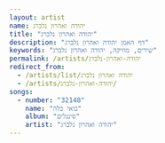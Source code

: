 ```yaml
---
layout: artist
name: יהודה ואהרון נלברג
title: "יהודה ואהרון נלברג"
description: "דף האמן יהודה ואהרון נלברג"
keywords: "שירים, מוזיקה, יהודה ואהרון נלברג"
permalink: /artists/יהודה-ואהרון-נלברג
redirect_from:
  - /artists/list/יהודה ואהרון נלברג
  - /artists/יהודה-ואהרון-נלברג/
songs:
  - number: "32148"
    name: "בואי כלה"
    album: "סינגלים"
    artist: "יהודה ואהרון נלברג"
---
```

